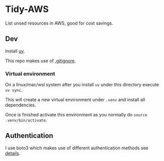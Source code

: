 # Tidy-AWS

List unsed resources in AWS, good for cost savings.

## Dev

Install [uv](https://github.com/astral-sh/uv).

This repo makes use of [.gitignore](https://raw.githubusercontent.com/github/gitignore/refs/heads/main/Python.gitignore).

### Virtual environment

On a linux/mac/wsl system after you install `uv` under this directory execute `uv sync`.

This will create a new virtual environment under `.venv` and install all dependencies.

Once is finished activate this environment as you normally do `source .venv/bin/activate`.

## Authentication

I use boto3 which makes use of different authentication methods see [details](https://boto3.amazonaws.com/v1/documentation/api/latest/guide/credentials.html#configuring-credentials).
